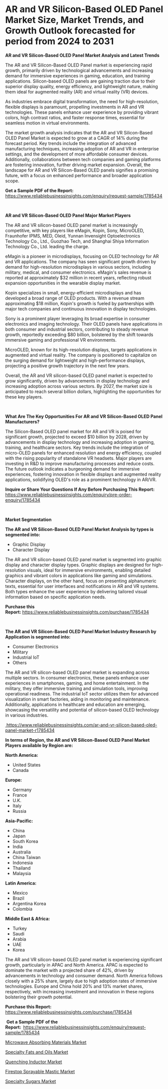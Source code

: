 <p><h1>AR and VR Silicon-Based OLED Panel Market Size, Market Trends, and Growth Outlook forecasted for period from 2024 to 2031</h1></p><p><strong>AR and VR Silicon-Based OLED Panel Market Analysis and Latest Trends</strong></p>
<p><p>The AR and VR Silicon-Based OLED Panel market is experiencing rapid growth, primarily driven by technological advancements and increasing demand for immersive experiences in gaming, education, and training applications. Silicon-based OLED panels are gaining traction due to their superior display quality, energy efficiency, and lightweight nature, making them ideal for augmented reality (AR) and virtual reality (VR) devices.</p><p>As industries embrace digital transformation, the need for high-resolution, flexible displays is paramount, propelling investments in AR and VR technologies. These panels enhance user experience by providing vibrant colors, high contrast ratios, and faster response times, essential for seamless motion in virtual environments.</p><p>The market growth analysis indicates that the AR and VR Silicon-Based OLED Panel Market is expected to grow at a CAGR of 14% during the forecast period. Key trends include the integration of advanced manufacturing techniques, increasing adoption of AR and VR in enterprise settings, and the development of more affordable consumer devices. Additionally, collaborations between tech companies and gaming platforms are fostering innovation, further driving market expansion. Overall, the landscape for AR and VR Silicon-Based OLED panels signifies a promising future, with a focus on enhanced performance and broader application scope.</p></p>
<p><strong>Get a Sample PDF of the Report:&nbsp;</strong> <a href="https://www.reliablebusinessinsights.com/enquiry/request-sample/1785434?utm_campaign=84&utm_medium=2&utm_source=Github&utm_content=ia&utm_term=08102024&utm_id=ar-and-vr-silicon-based-oled-panel">https://www.reliablebusinessinsights.com/enquiry/request-sample/1785434</a></p>
<p>&nbsp;</p>
<p><strong>AR and VR Silicon-Based OLED Panel Major Market Players</strong></p>
<p><p>The AR and VR silicon-based OLED panel market is increasingly competitive, with key players like eMagin, Kopin, Sony, MicroOLED, Fraunhofer IPMS, MED, Oleid, Yunnan Invensight Optoelectronics Technology Co., Ltd., Guozhao Tech, and Shanghai Shiya Information Technology Co., Ltd. leading the charge.</p><p>eMagin is a pioneer in microdisplays, focusing on OLED technology for AR and VR applications. The company has seen significant growth driven by demand for high-resolution microdisplays in various sectors, including military, medical, and consumer electronics. eMagin's sales revenue is reported at approximately $32 million in recent years, reflecting robust expansion opportunities in the wearable display market.</p><p>Kopin specializes in small, energy-efficient microdisplays and has developed a broad range of OLED products. With a revenue stream approximating $18 million, Kopin's growth is fueled by partnerships with major tech companies and continuous innovation in display technologies.</p><p>Sony is a prominent player leveraging its broad expertise in consumer electronics and imaging technology. Their OLED panels have applications in both consumer and industrial sectors, contributing to steady revenue growth, reportedly exceeding $80 billion, bolstered by the shift towards immersive gaming and professional VR environments.</p><p>MicroOLED, known for its high-resolution displays, targets applications in augmented and virtual reality. The company is positioned to capitalize on the surging demand for lightweight and high-performance displays, projecting a positive growth trajectory in the next few years.</p><p>Overall, the AR and VR silicon-based OLED panel market is expected to grow significantly, driven by advancements in display technology and increasing adoption across various sectors. By 2027, the market size is anticipated to reach several billion dollars, highlighting the opportunities for these key players.</p></p>
<p>&nbsp;</p>
<p><strong>What Are The Key Opportunities For AR and VR Silicon-Based OLED Panel Manufacturers?</strong></p>
<p><p>The Silicon-Based OLED panel market for AR and VR is poised for significant growth, projected to exceed $10 billion by 2028, driven by advancements in display technology and increasing adoption in gaming, training, and healthcare sectors. Key trends include the integration of micro-OLED panels for enhanced resolution and energy efficiency, coupled with the rising popularity of standalone VR headsets. Major players are investing in R&D to improve manufacturing processes and reduce costs. The future outlook indicates a burgeoning demand for immersive experiences, fostering innovation in flexible displays and augmented reality applications, solidifying OLED's role as a prominent technology in AR/VR.</p></p>
<p><strong>Inquire or Share Your Questions If Any Before Purchasing This Report:</strong> <a href="https://www.reliablebusinessinsights.com/enquiry/pre-order-enquiry/1785434?utm_campaign=84&utm_medium=2&utm_source=Github&utm_content=ia&utm_term=08102024&utm_id=ar-and-vr-silicon-based-oled-panel">https://www.reliablebusinessinsights.com/enquiry/pre-order-enquiry/1785434</a></p>
<p>&nbsp;</p>
<p><strong>Market Segmentation</strong></p>
<p><strong>The AR and VR Silicon-Based OLED Panel Market Analysis by types is segmented into:</strong></p>
<p><ul><li>Graphic Display</li><li>Character Display</li></ul></p>
<p><p>The AR and VR silicon-based OLED panel market is segmented into graphic display and character display types. Graphic displays are designed for high-resolution visuals, ideal for immersive environments, enabling detailed graphics and vibrant colors in applications like gaming and simulations. Character displays, on the other hand, focus on presenting alphanumeric texts, essential for user interfaces and notifications in AR and VR systems. Both types enhance the user experience by delivering tailored visual information based on specific application needs.</p></p>
<p><strong>Purchase this Report:&nbsp;</strong><a href="https://www.reliablebusinessinsights.com/purchase/1785434?utm_campaign=84&utm_medium=2&utm_source=Github&utm_content=ia&utm_term=08102024&utm_id=ar-and-vr-silicon-based-oled-panel">https://www.reliablebusinessinsights.com/purchase/1785434</a></p>
<p>&nbsp;</p>
<p><strong>The AR and VR Silicon-Based OLED Panel Market Industry Research by Application is segmented into:</strong></p>
<p><ul><li>Consumer Electronics</li><li>Military</li><li>Industrial IoT</li><li>Others</li></ul></p>
<p><p>The AR and VR silicon-based OLED panel market is expanding across multiple sectors. In consumer electronics, these panels enhance user experiences in smartphones, gaming, and home entertainment. In the military, they offer immersive training and simulation tools, improving operational readiness. The industrial IoT sector utilizes them for advanced visualization in smart factories, aiding in monitoring and maintenance. Additionally, applications in healthcare and education are emerging, showcasing the versatility and potential of silicon-based OLED technology in various industries.</p></p>
<p><a href="https://www.reliablebusinessinsights.com/ar-and-vr-silicon-based-oled-panel-market-r1785434?utm_campaign=84&utm_medium=2&utm_source=Github&utm_content=ia&utm_term=08102024&utm_id=ar-and-vr-silicon-based-oled-panel">&nbsp;https://www.reliablebusinessinsights.com/ar-and-vr-silicon-based-oled-panel-market-r1785434</a></p>
<p><strong>In terms of Region, the AR and VR Silicon-Based OLED Panel Market Players available by Region are:</strong></p>
<p>
    <p> <strong> North America: </strong>
        <ul>
            <li>United States</li>
            <li>Canada</li>
        </ul>
        </p> 
    <p> <strong> Europe: </strong>
        <ul>
            <li>Germany</li>
            <li>France</li>
            <li>U.K.</li>
            <li>Italy</li>
            <li>Russia</li>
        </ul>
        </p> 
    <p> <strong> Asia-Pacific: </strong>
        <ul>
            <li>China</li>
            <li>Japan</li>
            <li>South Korea</li>
            <li>India</li>
            <li>Australia</li>
            <li>China Taiwan</li>
            <li>Indonesia</li>
            <li>Thailand</li>
            <li>Malaysia</li>
        </ul>
        </p> 
    <p> <strong> Latin America: </strong>
        <ul>
            <li>Mexico</li>
            <li>Brazil</li>
            <li>Argentina Korea</li>
            <li>Colombia</li>
        </ul>
        </p> 
    <p> <strong> Middle East & Africa: </strong>
        <ul>
            <li>Turkey</li>
            <li>Saudi</li>
            <li>Arabia</li>
            <li>UAE</li>
            <li>Korea</li>
        </ul>
    </p>
    </p>
<p><p>The AR and VR silicon-based OLED panel market is experiencing significant growth, particularly in APAC and North America. APAC is expected to dominate the market with a projected share of 42%, driven by advancements in technology and consumer demand. North America follows closely with a 25% share, largely due to high adoption rates of immersive technologies. Europe and China hold 20% and 13% market shares, respectively, with increasing investment and innovation in these regions bolstering their growth potential.</p></p>
<p><strong>Purchase this Report: </strong><a href="https://www.reliablebusinessinsights.com/purchase/1785434?utm_campaign=84&utm_medium=2&utm_source=Github&utm_content=ia&utm_term=08102024&utm_id=ar-and-vr-silicon-based-oled-panel">https://www.reliablebusinessinsights.com/purchase/1785434</a></p>
<p>&nbsp;<strong>Get a Sample PDF of the Report:&nbsp;&nbsp;</strong><a href="https://www.reliablebusinessinsights.com/enquiry/request-sample/1785434?utm_campaign=84&utm_medium=2&utm_source=Github&utm_content=ia&utm_term=08102024&utm_id=ar-and-vr-silicon-based-oled-panel">https://www.reliablebusinessinsights.com/enquiry/request-sample/1785434</a></p>
<p><strong></strong></p>
<p><p><a href="https://www.linkedin.com/pulse/regional-adaptations-global-microwave-absorbing-materials-vtbvf?utm_campaign=84&utm_medium=2&utm_source=Github&utm_content=ia&utm_term=08102024&utm_id=ar-and-vr-silicon-based-oled-panel">Microwave Absorbing Materials Market</a></p><p><a href="https://issuu.com/reportprime-2/docs/specialty-fats-and-oils-market-size_49e9d057ce4021?utm_campaign=84&utm_medium=2&utm_source=Github&utm_content=ia&utm_term=08102024&utm_id=ar-and-vr-silicon-based-oled-panel">Specialty Fats and Oils Market</a></p><p><a href="https://github.com/MegiDuro586/Market-Research-Report-List-1/blob/main/quenching-inductor-market.md?utm_campaign=84&utm_medium=2&utm_source=Github&utm_content=ia&utm_term=08102024&utm_id=ar-and-vr-silicon-based-oled-panel">Quenching Inductor Market</a></p><p><a href="https://github.com/HaroldWalker405/Market-Research-Report-List-1/blob/main/firestop-sprayable-mastic-market.md?utm_campaign=84&utm_medium=2&utm_source=Github&utm_content=ia&utm_term=08102024&utm_id=ar-and-vr-silicon-based-oled-panel">Firestop Sprayable Mastic Market</a></p><p><a href="https://issuu.com/reportprime-2/docs/specialty-sugars-market-size-2030.p_28db32a3c7cfd9?utm_campaign=84&utm_medium=2&utm_source=Github&utm_content=ia&utm_term=08102024&utm_id=ar-and-vr-silicon-based-oled-panel">Specialty Sugars Market</a></p></p>